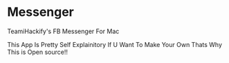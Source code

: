 # Messenger
TeamiHackify's FB Messenger For Mac

This App Is Pretty Self Explainitory If U Want To Make Your Own Thats Why This is Open source!!
